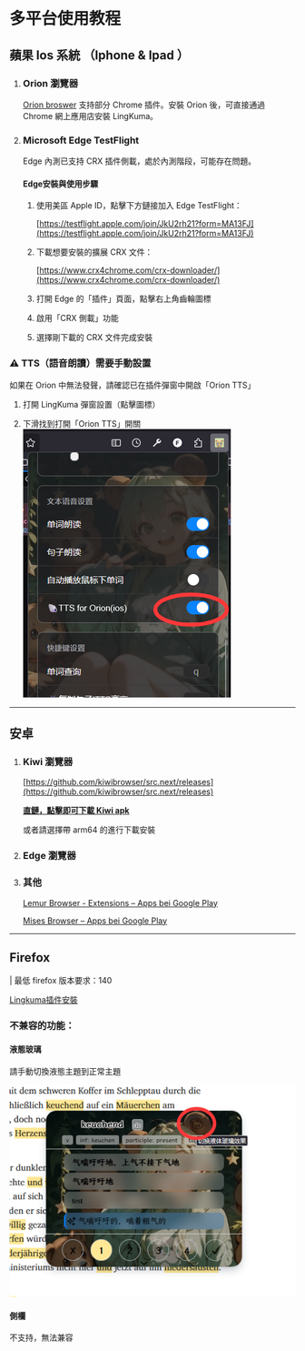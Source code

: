

# 多平台使用教程

## 蘋果 Ios 系統 （Iphone & Ipad ）

1. ### Orion 瀏覽器

    [Orion broswer](https://apps.apple.com/app/id1484498200) 支持部分 Chrome 插件。安裝 Orion 後，可直接通過 Chrome 網上應用店安裝 LingKuma。

1. ### Microsoft Edge TestFlight

    Edge 內測已支持 CRX 插件側載，處於內測階段，可能存在問題。

    #### Edge安裝與使用步驟

    1.  使用美區 Apple ID，點擊下方鏈接加入 Edge TestFlight：
        
        [https://testflight.apple.com/join/JkU2rh21?form=MA13FJ](https://testflight.apple.com/join/JkU2rh21?form=MA13FJ)
        

    2.  下載想要安裝的擴展 CRX 文件：
        
        [https://www.crx4chrome.com/crx-downloader/](https://www.crx4chrome.com/crx-downloader/)
        

    3.  打開 Edge 的「插件」頁面，點擊右上角齒輪圖標

    4.  啟用「CRX 側載」功能

    5.  選擇剛下載的 CRX 文件完成安裝

### ⚠️ TTS（語音朗讀）需要手動設置
 如果在 Orion 中無法發聲，請確認已在插件彈窗中開啟「Orion TTS」

   1.  打開 LingKuma 彈窗設置（點擊圖標）

   2.  下滑找到打開「Orion TTS」開關
   ![](<./assets/1758997367474.png>)


---
## 安卓

1. ### Kiwi 瀏覽器

    [https://github.com/kiwibrowser/src.next/releases](https://github.com/kiwibrowser/src.next/releases)


    **[直鏈，點擊即可下載 Kiwi apk](https://github.com/kiwibrowser/src.next/releases/download/14310011181/com.kiwibrowser.browser-arm64-14310011181-github.apk)**

    或者請選擇帶 arm64 的進行下載安裝

1. ### Edge 瀏覽器

1. ### 其他

    [Lemur Browser - Extensions – Apps bei Google Play](https://play.google.com/store/apps/details?id=com.lemurbrowser.exts)

    [Mises Browser – Apps bei Google Play](https://play.google.com/store/apps/details?id=site.mises.browser)


---
## Firefox
| 最低 firefox 版本要求：140

[Lingkuma插件安裝](https://addons.mozilla.org/en-US/firefox/addon/lingkuma-language-learning/)

### 不兼容的功能：

#### **液態玻璃**

請手動切換液態主題到正常主題

![](<./assets/1758997367084.png>)

#### 側欄

不支持，無法兼容


